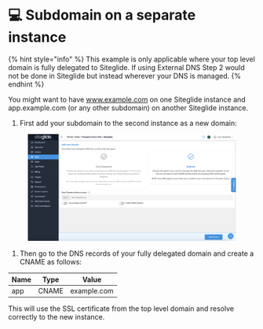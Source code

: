 # 💻 Subdomain on a separate instance

{% hint style="info" %}
This example is only applicable where your top level domain is fully delegated to Siteglide. If using External DNS Step 2 would not be done in Siteglide but instead wherever your DNS is managed.
{% endhint %}

You might want to have www.example.com on one Siteglide instance and app.example.com (or any other subdomain) on another Siteglide instance.

1. First add your subdomain to the second instance as a new domain:

<figure><img src="../../../.gitbook/assets/Siteglide-Domains-Add-Subdomain.png" alt=""><figcaption></figcaption></figure>

1. Then go to the DNS records of your fully delegated domain and create a CNAME as follows:

| Name | Type  | Value       |
| ---- | ----- | ----------- |
| app  | CNAME | example.com |

This will use the SSL certificate from the top level domain and resolve correctly to the new instance.
